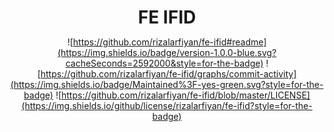 <div align="center">

  <h1 style="margin-bottom:0">FE IFID</h1>

![https://github.com/rizalarfiyan/fe-ifid#readme](https://img.shields.io/badge/version-1.0.0-blue.svg?cacheSeconds=2592000&style=for-the-badge)
![https://github.com/rizalarfiyan/fe-ifid/graphs/commit-activity](https://img.shields.io/badge/Maintained%3F-yes-green.svg?style=for-the-badge)
![https://github.com/rizalarfiyan/fe-ifid/blob/master/LICENSE](https://img.shields.io/github/license/rizalarfiyan/fe-ifid?style=for-the-badge)

</div>
